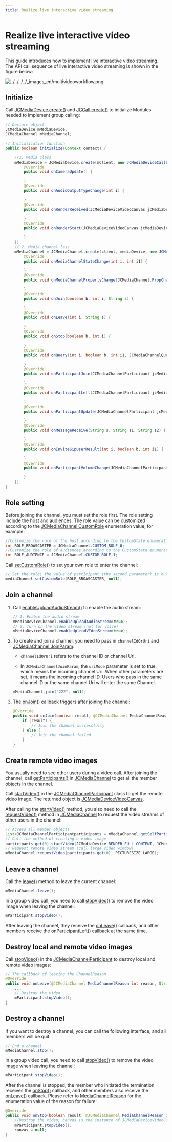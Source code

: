 ```yaml
---
title: Realize live interactive video streaming
---
```

# Realize live interactive video streaming

This guide introduces how to implement live interactive video streaming.
The API call sequence of live interactive video streaming is shown in
the figure below:

![../../../../\_images_en/multivideoworkflow.png](../../../../_images_en/multivideoworkflow.png)

## Initialize

Call
[JCMediaDevice.create()](https://developer.juphoon.com/portal/reference/V2.1/android/com/juphoon/cloud/JCMediaDevice.html#create-com.juphoon.cloud.JCClient-com.juphoon.cloud.JCMediaDeviceCallback-)
and
[JCCall.create()](https://developer.juphoon.com/portal/reference/V2.1/android/com/juphoon/cloud/JCCall.html#create-com.juphoon.cloud.JCClient-com.juphoon.cloud.JCMediaDevice-com.juphoon.cloud.JCCallCallback-)
to initialize Modules needed to implement group calling:

``````java
// Declare object
JCMediaDevice mMediaDevice;
JCMediaChannel mMediaChannel;

// Initialization function
public boolean initialize(Context context) {

    //1. Media class
    mMediaDevice = JCMediaDevice.create(mClient, new JCMediaDeviceCallback() {
        @Override
        public void onCameraUpdate() {

        }
        @Override
        public void onAudioOutputTypeChange(int i) {

        }
        @Override
        public void onRenderReceived(JCMediaDeviceVideoCanvas jcMediaDeviceVideoCanvas) {

        }
        @Override
        public void onRenderStart(JCMediaDeviceVideoCanvas jcMediaDeviceVideoCanvas) {

        }
    });
    // 2. Media channel lass
    mMediaChannel = JCMediaChannel.create(client, mediaDevice, new JCMediaChannelCallback() {
        @Override
        public void onMediaChannelStateChange(int i, int i1) {

        }
        @Override
        public void onMediaChannelPropertyChange(JCMediaChannel.PropChangeParam propChangeParam) {

        }
        @Override
        public void onJoin(boolean b, int i, String s) {

        }
        @Override
        public void onLeave(int i, String s) {

        }
        @Override
        public void onStop(boolean b, int i) {

        }
        @Override
        public void onQuery(int i, boolean b, int i1, JCMediaChannelQueryInfo jcMediaChannelQueryInfo) {

        }
        @Override
        public void onParticipantJoin(JCMediaChannelParticipant jcMediaChannelParticipant) {

        }
        @Override
        public void onParticipantLeft(JCMediaChannelParticipant jcMediaChannelParticipant) {

        }
        @Override
        public void onParticipantUpdate(JCMediaChannelParticipant jcMediaChannelParticipant, JCMediaChannelParticipant.ChangeParam changeParam) {

        }
        @Override
        public void onMessageReceive(String s, String s1, String s2) {

        }
        @Override
        public void onInviteSipUserResult(int i, boolean b, int i1) {

        }
        @Override
        public void onParticipantVolumeChange(JCMediaChannelParticipant jcMediaChannelParticipant) {

        }
    });
}
``````

## Role setting

Before joining the channel, you must set the role first. The role
setting include the host and audiences. The role value can be customized
according to the
[JCMediaChannel.CustomRole](https://developer.juphoon.com/portal/reference/V2.1/android/com/juphoon/cloud/JCMediaChannel.html#CUSTOM_ROLE_0)
enumeration value, for example:

``````java
//Customize the role of the host according to the CustomState enumeration value
int ROLE_BROASCASTER = JCMediaChannel.CUSTOM_ROLE_0;
//Customize the role of audiences according to the CustomState enumeration value
int ROLE_AUDIENCE = JCMediaChannel.CUSTOM_ROLE_1;
``````

Call
[setCustomRole()](https://developer.juphoon.com/portal/reference/V2.1/android/com/juphoon/cloud/JCMediaChannel.html#setCustomRole-int-com.juphoon.cloud.JCMediaChannelParticipant-)
to set your own role to enter the channel:

``````java
// Set the role; the value of participant (the second parameter) is null, which means that you set your own role
mediaChannel.setCustomRole(ROLE_BROASCASTER, null);
``````

## Join a channel

1. Call
    [enableUploadAudioStream()](https://developer.juphoon.com/portal/reference/V2.1/android/com/juphoon/cloud/JCMediaChannel.html#enableUploadAudioStream-boolean-)
    to enable the audio stream:

    ``````java
    // 1. Enable the audio stream
    mMediaDeviceChannel.enableUploadAudioStream(true);
    // 2. Turn on the video stream (not for voice)
    mMediaDeviceChannel.enableUploadVIdeoStream(true);
    ``````

2. To create and join a channel, you need to pass in `channelIdOrUri`
    and
    [JCMediaChannel.JoinParam](https://developer.juphoon.com/portal/reference/V2.1/android/com/juphoon/cloud/JCMediaChannel.JoinParam.html):

      - `channelIdOrUri` refers to the channel ID or channel Uri.

      - In `JCMediaChannelJoinParam`, the `uriMode` parameter is set
        to true, which means the incoming channel Uri. When other
        parameters are set, it means the incoming channel ID. Users
        who pass in the same channel ID or the same channel Uri will
        enter the same Channel.

    ``````java
    mMediaChannel.join("222", null);
    ``````

3. The
    [onJoin()](https://developer.juphoon.com/portal/reference/V2.1/android/com/juphoon/cloud/JCMediaChannelCallback.html#onJoin-boolean-int-java.lang.String-)
    callback triggers after joining the channel:

    ``````java
    @Override
    public void onJoin(boolean result, @JCMediaChannel MediaChannelReason int reason, String channelId) {
        if (result) {
            // Join the channel successfully
        } else {
            // Join the channel failed
        }
    }
    ``````

## Create remote video images

You usually need to see other users during a video call. After joining
the channel, call
[getParticipants()](https://developer.juphoon.com/portal/reference/V2.1/android/com/juphoon/cloud/JCMediaChannel.html#getParticipants--)
in
[JCMediaChannel](https://developer.juphoon.com/portal/reference/V2.1/android/com/juphoon/cloud/JCMediaChannel.html)
to get all the member objects in the channel.

Call
[startVideo()](https://developer.juphoon.com/portal/reference/V2.1/android/com/juphoon/cloud/JCMediaChannelParticipant.html#startVideo-int-int-)
in the
[JCMediaChannelParticipant](https://developer.juphoon.com/portal/reference/V2.1/android/com/juphoon/cloud/JCMediaChannelParticipant.html)
class to get the remote video image. The returned object is
[JCMediaDeviceVideoCanvas](https://developer.juphoon.com/portal/reference/V2.1/android/com/juphoon/cloud/JCMediaDeviceVideoCanvas.html).

After calling the
[startVideo()](https://developer.juphoon.com/portal/reference/V2.1/android/com/juphoon/cloud/JCMediaChannelParticipant.html#startVideo-int-int-)
method, you also need to call the
[requestVideo()](https://developer.juphoon.com/portal/reference/V2.1/android/com/juphoon/cloud/JCMediaChannel.html#requestVideo-com.juphoon.cloud.JCMediaChannelParticipant-int-)
method in
[JCMediaChannel](https://developer.juphoon.com/portal/reference/V2.1/android/com/juphoon/cloud/JCMediaChannel.html)
to request the video streams of other users in the channel:

``````java
// Access all member objects
List<JCMediaChannelParticipantparticipants = mMediaChannel.getSelfParticipant();
// Call the method of creating a video image
participants.get(0).startVideo(JCMediaDevice.RENDER_FULL_CONTENT, JCMediaChannel.PICTURESIZE_NONE);
// Request remote video stream (call large video window)
mMediaChannel.requestVideo(participants.get(0), PICTURESIZE_LARGE);
``````

## Leave a channel

Call the
[leave()](https://developer.juphoon.com/portal/reference/V2.1/android/com/juphoon/cloud/JCMediaChannel.html#leave--)
method to leave the current channel:

``````java
mMediaChannel.leave();
``````

In a group video call, you need to call
[stopVideo()](https://developer.juphoon.com/portal/reference/V2.1/android/com/juphoon/cloud/JCMediaChannelParticipant.html#stopVideo--)
to remove the video image when leaving the channel:

``````java
mParticipant.stopVideo();
``````

After leaving the channel, they receive the
[onLeave()](https://developer.juphoon.com/portal/reference/V2.1/android/com/juphoon/cloud/JCMediaChannelCallback.html#onLeave-int-java.lang.String-)
callback, and other members receive the
[onParticipantLeft()](https://developer.juphoon.com/portal/reference/V2.1/android/com/juphoon/cloud/JCMediaChannelCallback.html#onParticipantLeft-com.juphoon.cloud.JCMediaChannelParticipant-)
callback at the same time.

## Destroy local and remote video images

Call
[stopVideo()](https://developer.juphoon.com/portal/reference/V2.1/android/com/juphoon/cloud/JCMediaChannelParticipant.html#stopVideo--)
in the
[JCMediaChannelParticipant](https://developer.juphoon.com/portal/reference/V2.1/android/com/juphoon/cloud/JCMediaChannelParticipant.html)
to destroy local and remote video images:

``````java
// The callback of leaving the ChannelReason
@Override
public void onLeave(@JCMediaChannel.MediaChannelReason int reason, String channelId) {
    ...
    // Destroy the video
    mParticipant.stopVideo();
}
``````

## Destroy a channel

If you want to destroy a channel, you can call the following interface,
and all members will be quit:

``````java
// End a channel
mMediaChannel.stop();
``````

In a group video call, you need to call
[stopVideo()](https://developer.juphoon.com/portal/reference/V2.1/android/com/juphoon/cloud/JCMediaChannelParticipant.html#stopVideo--)
to remove the video image when leaving the channel:

``````java
mParticipant.stopVideo();
``````

After the channel is stopped, the member who initiated the termination
receives the
[onStop()](https://developer.juphoon.com/portal/reference/V2.1/android/com/juphoon/cloud/JCMediaChannelCallback.html#onStop-boolean-int-)
callback, and other members also receive the
[onLeave()](https://developer.juphoon.com/portal/reference/V2.1/android/com/juphoon/cloud/JCMediaChannelCallback.html#onLeave-int-java.lang.String-)
callback. Please refer to
[MediaChannelReason](https://developer.juphoon.com/portal/reference/V2.1/android/com/juphoon/cloud/JCMediaChannel.html#REASON_ALREADY_JOINED)
for the enumeration value of the reason for failure:

``````java
@Override
public void onStop(boolean result, @JCMediaChannel.MediaChannelReason int reason) {
    //Destroy the video, canvas is the instance of JCMediaDeviceVideoCanvas object
    mParticipant.stopVideo();
    canvas = null;
}
``````
